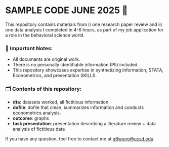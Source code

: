 # SAMPLE CODE JUNE 2025 🚀

This repository contains materials from i) one research paper review and ii) one data analysis I completed in 4-6 hours, as part of my job application for a role in the behavioral science world. 

### 📌 Important Notes:
- All documents are original work.
- There is no personally identifiable information (PII) included.
- This repository showcases expertise in synthetizing information, STATA, Econometrics, and presentation SKILLS.

### 🗂️ Contents of this repository:
- **dta**: datasets worked, all fictitious information
- **dofile**: dofile that clean, summarizes information and conducts econometrics analysis.
- **outcome**: graphs
- **task presentation**: presentation describing a literature review  + data analysis of fictitious data



If you have any question, feel free to contact me at g6wong@ucsd.edu 
  

